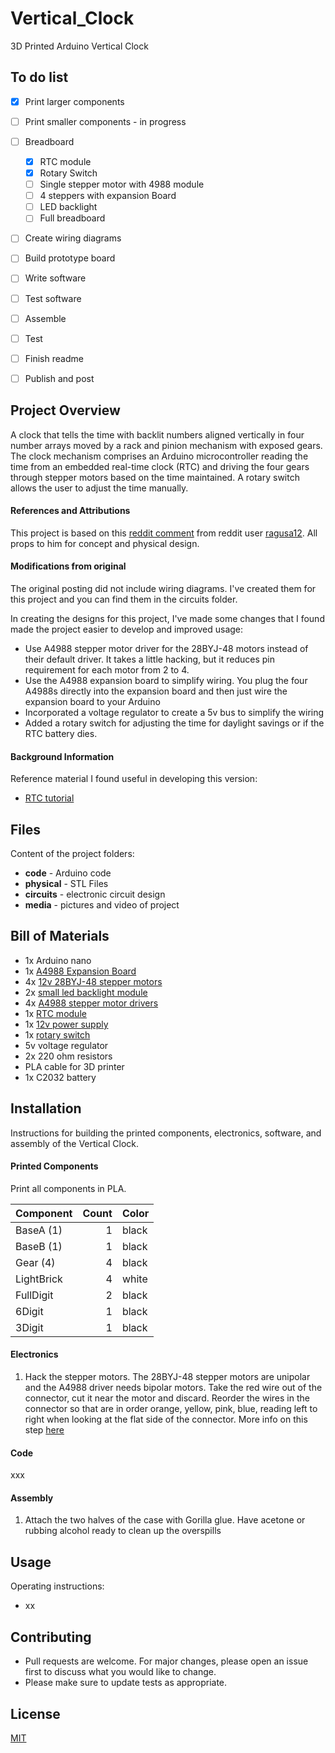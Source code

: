 # Vertical_Clock
 3D Printed Arduino Vertical Clock

## To do list
- [x] Print larger components
- [ ] Print smaller components - in progress
- [ ] Breadboard
  - [x] RTC module
  - [x] Rotary Switch
  - [ ] Single stepper motor with 4988 module
  - [ ] 4 steppers with expansion Board
  - [ ] LED backlight
  - [ ] Full breadboard
- [ ] Create wiring diagrams
- [ ] Build prototype board
- [ ] Write software
- [ ] Test software
- [ ] Assemble
- [ ] Test
- [ ] Finish readme
- [ ] Publish and post


 ## Project Overview
 A clock that tells the time with backlit numbers aligned vertically in four number arrays moved by a rack and pinion mechanism with exposed gears.  The clock mechanism comprises an Arduino microcontroller reading the time from an embedded real-time clock (RTC) and driving the four gears through stepper motors based on the time maintained.  A rotary switch allows the user to adjust the time manually.

 #### References and Attributions

 This project is based on this
 [reddit comment](https://www.reddit.com/r/arduino/comments/pnyy3g/i_made_a_physical_version_of_the_oddly_satisfying/) from reddit user [ragusa12](https://www.reddit.com/user/ragusa12).  All props to him for concept and physical design.

 #### Modifications from original
  The original posting did not include wiring diagrams.  I've created them for this project and you can find them in the circuits folder.

 In creating the designs for this project, I've made some changes that I found made the project easier to develop and improved usage:
 - Use A4988 stepper motor driver for the 28BYJ-48 motors instead of their default driver.  It takes a little hacking, but it reduces pin requirement for each motor from 2 to 4.
 - Use the A4988 expansion board to simplify wiring.  You plug the four A4988s directly into the expansion board and then just wire the expansion board to your Arduino
 - Incorporated a voltage regulator to create a 5v bus to simplify the wiring
 - Added a rotary switch for adjusting the time for daylight savings or if the RTC battery dies.


 #### Background Information
 Reference material I found useful in developing this version:
 - [RTC tutorial](https://howtomechatronics.com/tutorials/arduino/arduino-ds3231-real-time-clock-tutorial/)


## Files
Content of the project folders:
- **code** - Arduino code
- **physical** - STL Files
- **circuits** - electronic circuit design
- **media** - pictures and video of project

## Bill of Materials
- 1x Arduino nano
- 1x [A4988 Expansion Board](https://www.amazon.com/gp/product/B01D2HL9T8/ref=ppx_yo_dt_b_asin_title_o01_s00?ie=UTF8&psc=1)
- 4x [12v 28BYJ-48 stepper motors](https://www.amazon.com/gp/product/B015RQ97W8/ref=ppx_yo_dt_b_asin_title_o00_s00?ie=UTF8&psc=1)
- 2x [small led backlight module](amazon.com/gp/product/B01N6XME2Q/ref=ox_sc_act_title_1?smid=ATVPDKIKX0DER&psc=1)
- 4x [A4988 stepper motor drivers](https://www.amazon.com/gp/product/B09FQ3G5XQ/ref=ppx_yo_dt_b_asin_title_o00_s00?ie=UTF8&psc=1)
- 1x [RTC module](https://www.amazon.com/gp/product/B07XY2STMF/ref=ox_sc_act_title_2?smid=A2JLTKYCWT3GQ2&psc=1)
- 1x [12v power supply](https://www.amazon.com/gp/product/B01GD4ZQRS/ref=ppx_yo_dt_b_asin_title_o00_s00?ie=UTF8&th=1)
- 1x [rotary switch](https://www.amazon.com/dp/B07M631J1Q/ref=cm_sw_em_r_mt_dp_0N9X54H6T59A8A89X890?_encoding=UTF8&psc=1)
- 5v voltage regulator
- 2x 220 ohm resistors
- PLA cable for 3D printer
- 1x C2032 battery


## Installation
Instructions for building the printed components, electronics, software, and assembly of the Vertical Clock.

#### Printed Components
Print all components in PLA.

| Component  | Count | Color |
| ---------- | ----: | ----- |
| BaseA (1)  |     1 | black |
| BaseB (1)  |     1 | black |
| Gear (4)   |     4 | black |
| LightBrick |     4 | white |
| FullDigit  |     2 | black |
| 6Digit     |     1 | black |
| 3Digit     |     1 | black |

#### Electronics
1. Hack the stepper motors.  The 28BYJ-48 stepper motors are unipolar and the
A4988 driver needs bipolar motors.  Take the red wire out of the connector,
cut it near the motor and discard.  Reorder the wires in the connector so that
are in order orange, yellow, pink, blue, reading left to right when looking at
the flat side of the connector.  More info on this step [here](https://www.instructables.com/28BYJ-48-5V-Stepper-Motor-and-A4988-Driver/)

#### Code
xxx

#### Assembly
1. Attach the two halves of the case with Gorilla glue.  Have acetone or rubbing
alcohol ready to clean up the overspills


## Usage
Operating instructions:
- xx


## Contributing
- Pull requests are welcome. For major changes, please open an issue first to discuss what you would like to change.
- Please make sure to update tests as appropriate.

## License
[MIT](https://choosealicense.com/licenses/mit/)
